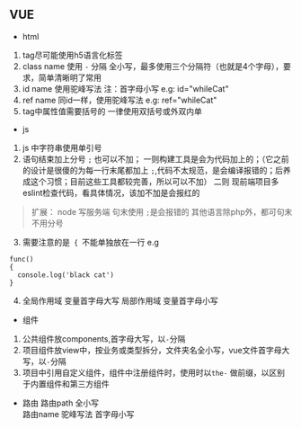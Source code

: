 ## VUE

* html
1. tag尽可能使用h5语言化标签 
2. class name 使用 `-` 分隔 全小写，最多使用三个分隔符（也就是4个字母），要求，简单清晰明了常用
3. id name  使用驼峰写法  注：首字母小写 e.g: id="whileCat"
4. ref name 同id一样，使用驼峰写法  e.g: ref="whileCat"
5. tag中属性值需要括号的  一律使用双括号或外双内单



* js
1. js 中字符串使用单引号
2. 语句结束加上分号 `;` 也可以不加； 一则构建工具是会为代码加上的；（它之前的设计是很傻的为每一行末尾都加上 `;`,代码不太规范，是会编译报错的；后养成这个习惯；目前这些工具都较完善，所以可以不加） 二则 现前端项目多eslint检查代码，看具体情况，该加不加是会报红的
> 扩展： node 写服务端 句末使用 `;`是会报错的 其他语言除php外，都可句末不用分号
3. 需要注意的是` { `不能单独放在一行 e.g
```
func()
{
  console.log('black cat')
}
```
4. 全局作用域 变量首字母大写 
   局部作用域 变量首字母小写


* 组件
1. 公共组件放components,首字母大写，以`-`分隔
2. 项目组件放view中，按业务或类型拆分，文件夹名全小写，vue文件首字母大写，以`-`分隔
3. 项目中引用自定义组件，组件中注册组件时，使用时以`the-` 做前缀，以区别于内置组件和第三方组件

* 路由
路由path 全小写  
路由name 驼峰写法 首字母小写
